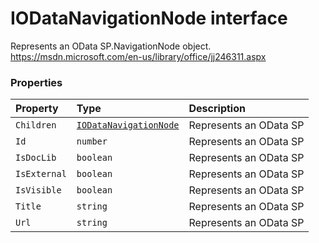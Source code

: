 # IODataNavigationNode interface





Represents an OData SP.NavigationNode object. 
https://msdn.microsoft.com/en-us/library/office/jj246311.aspx




### Properties

| Property	   | Type	| Description|
|:-------------|:-------|:-----------|
|`Children`      | [`IODataNavigationNode`](iodatanavigationnode.md) | Represents an OData SP |
|`Id`      | `number` | Represents an OData SP |
|`IsDocLib`      | `boolean` | Represents an OData SP |
|`IsExternal`      | `boolean` | Represents an OData SP |
|`IsVisible`      | `boolean` | Represents an OData SP |
|`Title`      | `string` | Represents an OData SP |
|`Url`      | `string` | Represents an OData SP |





